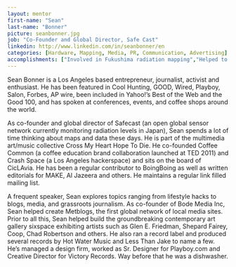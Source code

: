```yaml
---
layout: mentor
first-name: "Sean"
last-name: "Bonner"
picture: seanbonner.jpg
job: "Co-Founder and Global Director, Safe Cast"
linkedin: http://www.linkedin.com/in/seanbonner/en
categories: [Hardware, Mapping, Media, PR, Communication, Advertising]
accomplishments: ["Involved in Fukushima radiation mapping","Helped to chart global radiation levels with low cost sensors","Expert in hardware development/design"]
---
```

Sean Bonner is a Los Angeles based entrepreneur, journalist, activist and enthusiast.
He has been featured in Cool Hunting, GOOD, Wired, Playboy, Salon, Forbes, AP wire, been included in Yahoo!’s Best of the Web and the Good 100, and has spoken at conferences, events, and coffee shops around the world.

As co-founder and global director of Safecast (an open global sensor network currently monitoring radiation levels in Japan), Sean spends a lot of time thinking about maps and data these days. He is part of the multimedia art/music collective Cross My Heart Hope To Die. He co-founded Coffee Common (a coffee education brand collaboration launched at TED 2011) and Crash Space (a Los Angeles hackerspace) and sits on the board of CicLAvia. He has been a regular contributor to BoingBoing as well as written editorials for MAKE, Al Jazeera and others. He maintains a regular link filled mailing list.

A frequent speaker, Sean explores topics ranging from lifestyle hacks to blogs, media, and grassroots journalism. As co-founder of Bode Media Inc, Sean helped create Metblogs, the first global network of local media sites. Prior to all this, Sean helped build the groundbreaking contemporary art gallery sixspace exhibiting artists such as Glen E. Friedman, Shepard Fairey, Coop, Chad Robertson and others. He also ran a record label and produced several records by Hot Water Music and Less Than Jake to name a few. He’s managed a design firm, worked as Sr. Designer for Playboy.com and Creative Director for Victory Records. Way before that he was a dishwasher.
